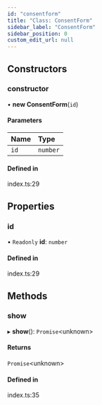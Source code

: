 ```yaml
---
id: "consentform"
title: "Class: ConsentForm"
sidebar_label: "ConsentForm"
sidebar_position: 0
custom_edit_url: null
---
```


## Constructors

### constructor

• **new ConsentForm**(`id`)

#### Parameters

| Name | Type |
| :------ | :------ |
| `id` | `number` |

#### Defined in

index.ts:29

## Properties

### id

• `Readonly` **id**: `number`

#### Defined in

index.ts:29

## Methods

### show

▸ **show**(): `Promise`<unknown\>

#### Returns

`Promise`<unknown\>

#### Defined in

index.ts:35
